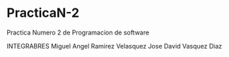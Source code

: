 # PracticaN-2
Practica Numero 2 de Programacion de software

INTEGRABRES
Miguel Angel Ramirez Velasquez
Jose David Vasquez Diaz
